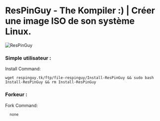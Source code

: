 # ResPinGuy - The Kompiler :) | Créer une image ISO de son système Linux.

![ResPinGuy](https://avatars.githubusercontent.com/u/88199930?v=4)

### Simple utilisateur :
Install Command:
```
wget respinguy.tk/ftp/file-respinguy/Install-ResPinGuy && sudo bash Install-ResPinGuy && rm Install-ResPinGuy
```

### Forkeur :
Fork Command:
```
  none
```
